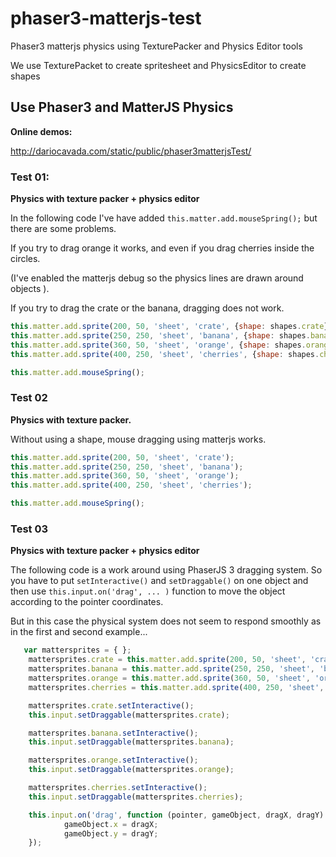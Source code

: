 # phaser3-matterjs-test
Phaser3 matterjs physics using TexturePacker and Physics Editor tools

We use TexturePacket to create spritesheet and PhysicsEditor to create shapes

## Use Phaser3 and MatterJS Physics

**Online demos:**

http://dariocavada.com/static/public/phaser3matterjsTest/

### Test 01: 
**Physics with texture packer + physics editor**

In the following code I've have added `this.matter.add.mouseSpring();`
but there are some problems. 

If you try to drag orange it works, and even if you drag cherries inside the circles.

(I've enabled the matterjs debug so the physics lines are drawn around objects ).

If you try to drag the crate or the banana, dragging does not work.

```javascript
this.matter.add.sprite(200, 50, 'sheet', 'crate', {shape: shapes.crate});
this.matter.add.sprite(250, 250, 'sheet', 'banana', {shape: shapes.banana});
this.matter.add.sprite(360, 50, 'sheet', 'orange', {shape: shapes.orange});
this.matter.add.sprite(400, 250, 'sheet', 'cherries', {shape: shapes.cherries});

this.matter.add.mouseSpring();
```

### Test 02
**Physics with texture packer.**

Without using a shape, mouse dragging using matterjs works.

```javascript
this.matter.add.sprite(200, 50, 'sheet', 'crate');
this.matter.add.sprite(250, 250, 'sheet', 'banana');
this.matter.add.sprite(360, 50, 'sheet', 'orange');
this.matter.add.sprite(400, 250, 'sheet', 'cherries');

this.matter.add.mouseSpring();
```

### Test 03
**Physics with texture packer + physics editor**

The following code is a work around using PhaserJS 3 dragging system.
So you have to put `setInteractive()` and `setDraggable()` on one object and then use `this.input.on('drag', ... )` function to move the object according to the pointer coordinates. 

But in this case the physical system does not seem to respond smoothly as in the first and second example...

```javascript
   var mattersprites = { };
    mattersprites.crate = this.matter.add.sprite(200, 50, 'sheet', 'crate', {shape: shapes.crate});
    mattersprites.banana = this.matter.add.sprite(250, 250, 'sheet', 'banana', {shape: shapes.banana});
    mattersprites.orange = this.matter.add.sprite(360, 50, 'sheet', 'orange', {shape: shapes.orange});
    mattersprites.cherries = this.matter.add.sprite(400, 250, 'sheet', 'cherries', {shape: shapes.cherries});

    mattersprites.crate.setInteractive();
    this.input.setDraggable(mattersprites.crate);

    mattersprites.banana.setInteractive();
    this.input.setDraggable(mattersprites.banana);

    mattersprites.orange.setInteractive();
    this.input.setDraggable(mattersprites.orange);

    mattersprites.cherries.setInteractive();
    this.input.setDraggable(mattersprites.cherries);

    this.input.on('drag', function (pointer, gameObject, dragX, dragY) {
            gameObject.x = dragX;
            gameObject.y = dragY;
    });
```
